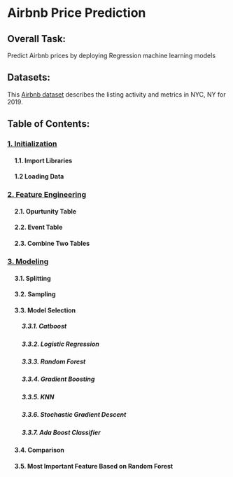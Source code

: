 # Airbnb Price Prediction

## Overall Task:
Predict Airbnb prices by deploying Regression machine learning models

## Datasets: 
This [Airbnb dataset](https://www.kaggle.com/datasets/dgomonov/new-york-city-airbnb-open-data) describes the listing activity and metrics in NYC, NY for 2019.

## Table of Contents:

### [1. Initialization]()

#### &nbsp;&nbsp;&nbsp;&nbsp; 1.1. Import Libraries
#### &nbsp;&nbsp;&nbsp;&nbsp; 1.2 Loading Data

### [2. Feature Engineering]()

#### &nbsp;&nbsp;&nbsp;&nbsp; 2.1. Opurtunity Table
#### &nbsp;&nbsp;&nbsp;&nbsp; 2.2. Event Table
#### &nbsp;&nbsp;&nbsp;&nbsp; 2.3. Combine Two Tables


### [3. Modeling]()

#### &nbsp;&nbsp;&nbsp;&nbsp; 3.1. Splitting
#### &nbsp;&nbsp;&nbsp;&nbsp; 3.2. Sampling
#### &nbsp;&nbsp;&nbsp;&nbsp; 3.3. Model Selection
##### &nbsp;&nbsp;&nbsp;&nbsp; &nbsp;&nbsp;&nbsp;&nbsp; 3.3.1. Catboost
##### &nbsp;&nbsp;&nbsp;&nbsp; &nbsp;&nbsp;&nbsp;&nbsp; 3.3.2. Logistic Regression
##### &nbsp;&nbsp;&nbsp;&nbsp; &nbsp;&nbsp;&nbsp;&nbsp; 3.3.3. Random Forest 
##### &nbsp;&nbsp;&nbsp;&nbsp; &nbsp;&nbsp;&nbsp;&nbsp; 3.3.4. Gradient Boosting
##### &nbsp;&nbsp;&nbsp;&nbsp; &nbsp;&nbsp;&nbsp;&nbsp; 3.3.5. KNN
##### &nbsp;&nbsp;&nbsp;&nbsp; &nbsp;&nbsp;&nbsp;&nbsp; 3.3.6. Stochastic Gradient Descent
##### &nbsp;&nbsp;&nbsp;&nbsp; &nbsp;&nbsp;&nbsp;&nbsp; 3.3.7. Ada Boost Classifier
#### &nbsp;&nbsp;&nbsp;&nbsp; 3.4. Comparison
#### &nbsp;&nbsp;&nbsp;&nbsp; 3.5. Most Important Feature Based on Random Forest
